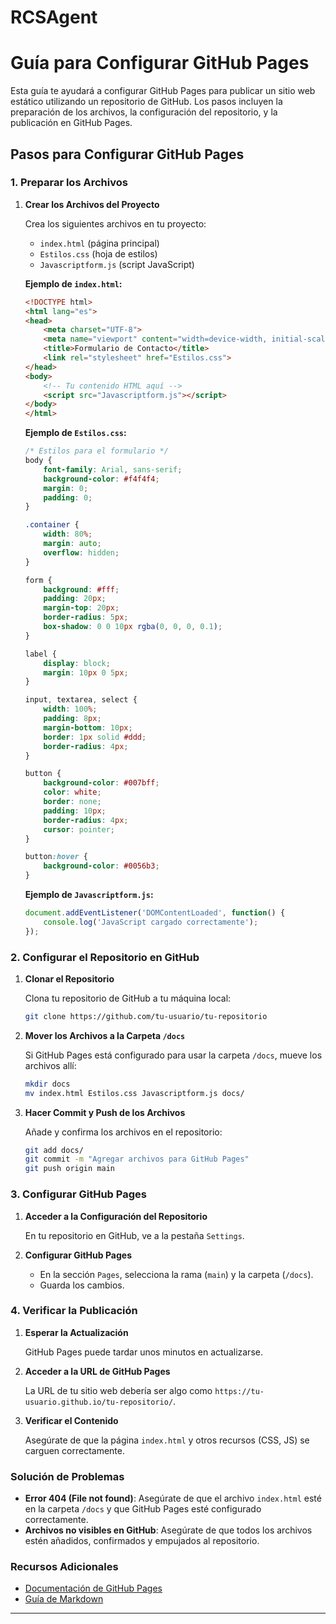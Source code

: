# RCSAgent
# Guía para Configurar GitHub Pages

Esta guía te ayudará a configurar GitHub Pages para publicar un sitio web estático utilizando un repositorio de GitHub. Los pasos incluyen la preparación de los archivos, la configuración del repositorio, y la publicación en GitHub Pages.

## Pasos para Configurar GitHub Pages

### 1. Preparar los Archivos

1. **Crear los Archivos del Proyecto**

   Crea los siguientes archivos en tu proyecto:

   - `index.html` (página principal)
   - `Estilos.css` (hoja de estilos)
   - `Javascriptform.js` (script JavaScript)

   **Ejemplo de `index.html`:**

   ```html
   <!DOCTYPE html>
   <html lang="es">
   <head>
       <meta charset="UTF-8">
       <meta name="viewport" content="width=device-width, initial-scale=1.0">
       <title>Formulario de Contacto</title>
       <link rel="stylesheet" href="Estilos.css">
   </head>
   <body>
       <!-- Tu contenido HTML aquí -->
       <script src="Javascriptform.js"></script>
   </body>
   </html>
   ```

   **Ejemplo de `Estilos.css`:**

   ```css
   /* Estilos para el formulario */
   body {
       font-family: Arial, sans-serif;
       background-color: #f4f4f4;
       margin: 0;
       padding: 0;
   }

   .container {
       width: 80%;
       margin: auto;
       overflow: hidden;
   }

   form {
       background: #fff;
       padding: 20px;
       margin-top: 20px;
       border-radius: 5px;
       box-shadow: 0 0 10px rgba(0, 0, 0, 0.1);
   }

   label {
       display: block;
       margin: 10px 0 5px;
   }

   input, textarea, select {
       width: 100%;
       padding: 8px;
       margin-bottom: 10px;
       border: 1px solid #ddd;
       border-radius: 4px;
   }

   button {
       background-color: #007bff;
       color: white;
       border: none;
       padding: 10px;
       border-radius: 4px;
       cursor: pointer;
   }

   button:hover {
       background-color: #0056b3;
   }
   ```

   **Ejemplo de `Javascriptform.js`:**

   ```javascript
   document.addEventListener('DOMContentLoaded', function() {
       console.log('JavaScript cargado correctamente');
   });
   ```

### 2. Configurar el Repositorio en GitHub

1. **Clonar el Repositorio**

   Clona tu repositorio de GitHub a tu máquina local:

   ```bash
   git clone https://github.com/tu-usuario/tu-repositorio
   ```

2. **Mover los Archivos a la Carpeta `/docs`**

   Si GitHub Pages está configurado para usar la carpeta `/docs`, mueve los archivos allí:

   ```bash
   mkdir docs
   mv index.html Estilos.css Javascriptform.js docs/
   ```

3. **Hacer Commit y Push de los Archivos**

   Añade y confirma los archivos en el repositorio:

   ```bash
   git add docs/
   git commit -m "Agregar archivos para GitHub Pages"
   git push origin main
   ```

### 3. Configurar GitHub Pages

1. **Acceder a la Configuración del Repositorio**

   En tu repositorio en GitHub, ve a la pestaña `Settings`.

2. **Configurar GitHub Pages**

   - En la sección `Pages`, selecciona la rama (`main`) y la carpeta (`/docs`).
   - Guarda los cambios.

### 4. Verificar la Publicación

1. **Esperar la Actualización**

   GitHub Pages puede tardar unos minutos en actualizarse.

2. **Acceder a la URL de GitHub Pages**

   La URL de tu sitio web debería ser algo como `https://tu-usuario.github.io/tu-repositorio/`.

3. **Verificar el Contenido**

   Asegúrate de que la página `index.html` y otros recursos (CSS, JS) se carguen correctamente.

### Solución de Problemas

- **Error 404 (File not found)**: Asegúrate de que el archivo `index.html` esté en la carpeta `/docs` y que GitHub Pages esté configurado correctamente.
- **Archivos no visibles en GitHub**: Asegúrate de que todos los archivos estén añadidos, confirmados y empujados al repositorio.

### Recursos Adicionales

- [Documentación de GitHub Pages](https://docs.github.com/en/pages)
- [Guía de Markdown](https://www.markdownguide.org/)

---

